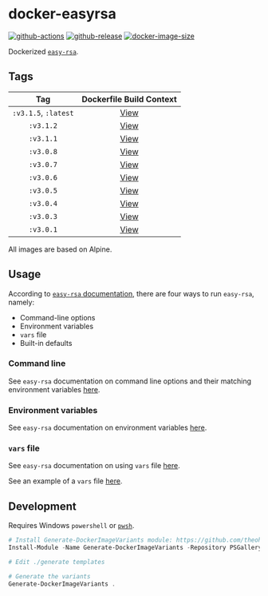 # docker-easyrsa

[![github-actions](https://github.com/theohbrothers/docker-easyrsa/workflows/ci-master-pr/badge.svg)](https://github.com/theohbrothers/docker-easyrsa/actions)
[![github-release](https://img.shields.io/github/v/release/theohbrothers/docker-easyrsa?style=flat-square)](https://github.com/theohbrothers/docker-easyrsa/releases/)
[![docker-image-size](https://img.shields.io/docker/image-size/theohbrothers/docker-easyrsa/latest)](https://hub.docker.com/r/theohbrothers/docker-easyrsa)

Dockerized [`easy-rsa`](https://github.com/OpenVPN/easy-rsa).

## Tags

| Tag | Dockerfile Build Context |
|:-------:|:---------:|
| `:v3.1.5`, `:latest` | [View](variants/v3.1.5) |
| `:v3.1.2` | [View](variants/v3.1.2) |
| `:v3.1.1` | [View](variants/v3.1.1) |
| `:v3.0.8` | [View](variants/v3.0.8) |
| `:v3.0.7` | [View](variants/v3.0.7) |
| `:v3.0.6` | [View](variants/v3.0.6) |
| `:v3.0.5` | [View](variants/v3.0.5) |
| `:v3.0.4` | [View](variants/v3.0.4) |
| `:v3.0.3` | [View](variants/v3.0.3) |
| `:v3.0.1` | [View](variants/v3.0.1) |

All images are based on Alpine.

## Usage

According to [`easy-rsa` documentation](https://github.com/OpenVPN/easy-rsa/blob/v3.0.0/doc/EasyRSA-Advanced.md#configuration-reference), there are four ways to run `easy-rsa`, namely:

- Command-line options
- Environment variables
- `vars` file
- Built-in defaults

### Command line

See `easy-rsa` documentation on command line options and their matching environment variables [here](https://github.com/OpenVPN/easy-rsa/blob/v3.0.0/doc/EasyRSA-Readme.md#obtaining-and-using-easy-rsa).

### Environment variables

See `easy-rsa` documentation on environment variables [here](https://github.com/OpenVPN/easy-rsa/blob/v3.0.0/doc/EasyRSA-Advanced.md#environmental-variables-reference).

### `vars` file

See `easy-rsa` documentation on using `vars` file [here](https://github.com/OpenVPN/easy-rsa/blob/v3.0.0/doc/EasyRSA-Advanced.md#vars-autodetection).

See an example of a `vars` file [here](https://github.com/OpenVPN/easy-rsa/blob/v3.0.0/easyrsa3/vars.example).

## Development

Requires Windows `powershell` or [`pwsh`](https://github.com/PowerShell/PowerShell).

```powershell
# Install Generate-DockerImageVariants module: https://github.com/theohbrothers/Generate-DockerImageVariants
Install-Module -Name Generate-DockerImageVariants -Repository PSGallery -Scope CurrentUser -Force -Verbose

# Edit ./generate templates

# Generate the variants
Generate-DockerImageVariants .
```
